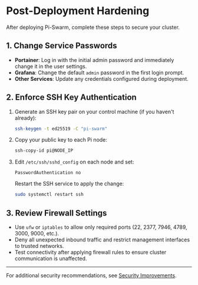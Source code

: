 # Post-Deployment Hardening

After deploying Pi-Swarm, complete these steps to secure your cluster.

## 1. Change Service Passwords

- **Portainer**: Log in with the initial admin password and immediately change it in the user settings.
- **Grafana**: Change the default `admin` password in the first login prompt.
- **Other Services**: Update any credentials configured during deployment.

## 2. Enforce SSH Key Authentication

1. Generate an SSH key pair on your control machine (if you haven't already):
   ```bash
   ssh-keygen -t ed25519 -C "pi-swarm"
   ```
2. Copy your public key to each Pi node:
   ```bash
   ssh-copy-id pi@NODE_IP
   ```
3. Edit `/etc/ssh/sshd_config` on each node and set:
   ```
   PasswordAuthentication no
   ```
   Restart the SSH service to apply the change:
   ```bash
   sudo systemctl restart ssh
   ```

## 3. Review Firewall Settings

- Use `ufw` or `iptables` to allow only required ports (22, 2377, 7946, 4789, 3000, 9000, etc.).
- Deny all unexpected inbound traffic and restrict management interfaces to trusted networks.
- Test connectivity after applying firewall rules to ensure cluster communication is unaffected.

---

For additional security recommendations, see [Security Improvements](SECURITY_IMPROVEMENTS.md).
